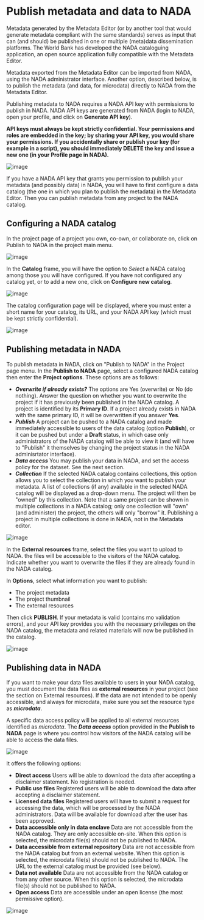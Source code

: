 # Publish metadata and data to NADA

Metadata generated by the Metadata Editor (or by another tool that would generate metadata compliant with the same standards) serves as input that can (and should) be published in one or multiple (meta)data dissemination platforms. The World Bank has developed the NADA cataloguing application, an open source application fully compatible with the Metadata Editor.

Metadata exported from the Metadata Editor can be imported from NADA, using the NADA administrator interface. Another option, described below, is to publish the metadata (and data, for microdata) directly to NADA from the Metadata Editor.

Publishing metadata to NADA requires a NADA API key with permissions to publish in NADA. NADA API keys are generated from NADA (login to NADA, open your profile, and click on **Generate API key**).

**API keys must always be kept strictly confidential. Your permissions and roles are embedded in the key; by sharing your API key, you would share your permissions. If you accidentally share or publish your key (for example in a script), you should immediately DELETE the key and issue a new one (in your Profile page in NADA).**

![image](img/ME_UG_v1-0-0_publish_to_nada_generate_api_key.png)

If you have a NADA API key that grants you permission to publish your metadata (and possibly data) in NADA, you will have to first configure a data catalog (the one in which you plan to publish the metadata) in the Metadata Editor. Then you can publish metadata from any project to the NADA catalog.


## Configuring a NADA catalog

In the project page of a project you own, co-own, or collaborate on, click on Publish to NADA in the project main menu. 

![image](img/ME_UG_v1-0-0_publish_to_nada_menu_publish.png)

In the **Catalog** frame, you will have the option to *Select* a NADA catalog among those you will have configured. If you have not configured any catalog yet, or to add a new one, click on **Configure new catalog**.

![image](img/ME_UG_v1-0-0_publish_to_nada_configure_link.png)

The catalog configuration page will be displayed, where you must enter a short name for your catalog, its URL, and your NADA API key (which must be kept strictly confidential). 

![image](img/ME_UG_v1-0-0_publish_to_nada_configure_new_catalog.png)


## Publishing metadata in NADA

To publish metadata in NADA, click on "Publish to NADA" in the Project page menu. In the **Publish to NADA** page, select a configured NADA catalog then enter the **Project options**. These options are as follows:
- ***Overwrite if already exists?*** The options are Yes (overwrite) or No (do nothing). Answer the question on whether you want to overwrite the project if it has previously been published in the NADA catalog. A project is identified by its **Primary ID**. If a project already exists in NADA with the same primary ID, it will be overwritten if you answer **Yes**.  
- ***Publish*** A project can be pushed to a NADA catalog and made immediately accessible to users of the data catalog (option **Publish**), or it can be pushed but under a **Draft** status, in which case only administrators of the NADA catalog will be able to view it (and will have to "Publish" it themselves by changing the project status in the NADA adminisrtator interface).
- ***Data access*** You may publish your data in NADA, and set the access policy for the dataset. See the next section.
- ***Collection*** If the selected NADA catalog contains collections, this option allows you to select the collection in which you want to publish your metadata. A list of collections (if any) available in the selected NADA catalog will be displayed as a drop-down menu. The project will then be "owned" by this collection. Note that a same project can be shown in multiple collections in a NADA catalog; only one collection will "own" (and administer) the project, the others will only "borrow" it. Publishing a project in multiple collections is done in NADA, not in the Metadata editor.  

![image](img/ME_UG_v1-0-0_publish_to_nada_publish_frame_1.png)

In the **External resources** frame, select the files you want to upload to NADA. the files will be accessible to the visitors of the NADA catalog. Indicate whether you want to overwrite the files if they are already found in the NADA catalog.

In **Options**, select what information you want to publish:
- The project metadata
- The project thumbnail
- The external resources

Then click **PUBLISH**. If your metadata is valid (contains mo validation errors), and your API key provides you with the necessary privileges on the NADA catalog, the metadata and related materials will now be published in the catalog. 
  
![image](img/ME_UG_v1-0-0_publish_to_nada_publish_frame_2.png)


## Publishing data in NADA

If you want to make your data files available to users in your NADA catalog, you must document the data files as **external resources** in your project (see the section on External resources). If the data are not intended to be openly accessible, and always for microdata, make sure you set the resource type as ***microdata***.  

A specific data access policy will be applied to all external resources identified as *microdata*. The ***Data access*** option provided in the **Publish to NADA** page is where you control how visitors of the NADA catalog will be able to access the data files. 

![image](img/ME_UG_v1-0-0_publish_to_nada_data_access_options.png)

It offers the following options:
- **Direct access** Users will be able to download the data after accepting a disclaimer statement. No registration is needed.
- **Public use files** Registered users will be able to download the data after accepting a disclaimer statement. 
- **Licensed data files** Registered users will have to submit a request for accessing the data, which will be processed by the NADA administrators. Data will be available for download after the user has been approved.
- **Data accessible only in data enclave** Data are not accessible from the NADA catalog. They are only accessible on-site. When this option is selected, the microdata file(s) should not be published to NADA.
- **Data accessible from external repository** Data are not accessible from the NADA catalog but from an external website. When this option is selected, the microdata file(s) should not be published to NADA. The URL to the external catalog must be provided (see below).
- **Data not available** Data are not accessible from the NADA catalog or from any other source. When this option is selected, the microdata file(s) should not be published to NADA.
- **Open access** Data are accessible under an open license (the most permissive option).

![image](img/ME_UG_v1-0-0_publish_to_nada_data_access_external_repository.png)




